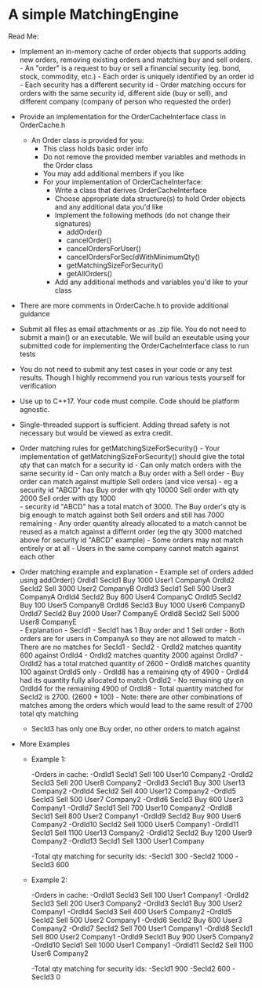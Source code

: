 # A simple MatchingEngine
Read Me:
 
  - Implement an in-memory cache of order objects that supports 
    adding new orders, removing existing orders and matching buy and sell orders. 
		- An "order" is a request to buy or sell a financial security (eg. bond, stock, 
		  commodity, etc.)
		- Each order is uniquely identified by an order id
		- Each security has a different security id 
		- Order matching occurs for orders with the same security id, different side (buy or sell),
		  and different company (company of person who requested the order)
 
  - Provide an implementation for the OrderCacheInterface class in OrderCache.h 
    - An Order class is provided for you:
       - This class holds basic order info
       - Do not remove the provided member variables and methods in the Order class
       - You may add additional members if you like
       - For your implementation of OrderCacheInterface:
            - Write a class that derives OrderCacheInterface
            - Choose appropriate data structure(s) to hold Order objects and any additional data you'd like            
            - Implement the following methods (do not change their signatures)
                - addOrder()
                - cancelOrder()
                - cancelOrdersForUser()
                - cancelOrdersForSecIdWithMinimumQty()
			    - getMatchingSizeForSecurity()
                - getAllOrders()
            - Add any additional methods and variables you'd like to your class
            
  - There are more comments in OrderCache.h to provide additional guidance

  - Submit all files as email attachments or as .zip file. You do not need to submit 
    a main() or an executable. We will build an exeutable using your submitted 
    code for implementing the OrderCacheInterface class to run tests  

  - You do not need to submit any test cases in your code or any test results. Though 
    I highly recommend you run various tests yourself for verification    

  - Use up to C++17. Your code must compile. Code should be platform agnostic.

  - Single-threaded support is sufficient. Adding thread safety is not necessary but
    would be viewed as extra credit.  
  
  - Order matching rules for getMatchingSizeForSecurity()
        - Your implementation of getMatchingSizeForSecurity() should give the total qty that can match for a security id
        - Can only match orders with the same security id
        - Can only match a Buy order with a Sell order
        - Buy order can match against multiple Sell orders (and vice versa)
            - eg a security id "ABCD" has 
                Buy  order with qty 10000
                Sell order with qty  2000
                Sell order with qty  1000               
            - security id "ABCD" has a total match of 3000. The Buy order's qty is big enough
              to match against both Sell orders and still has 7000 remaining
        - Any order quantity already allocated to a match cannot be reused as a match 
          against a differnt order (eg the qty 3000 matched above for security id "ABCD" example)
        - Some orders may not match entirely or at all 
        - Users in the same company cannot match against each other
   
   
  - Order matching example and explanation
        - Example set of orders added using addOrder()
            OrdId1 SecId1 Buy  1000 User1 CompanyA
            OrdId2 SecId2 Sell 3000 User2 CompanyB
            OrdId3 SecId1 Sell  500 User3 CompanyA
            OrdId4 SecId2 Buy   600 User4 CompanyC
            OrdId5 SecId2 Buy   100 User5 CompanyB
            OrdId6 SecId3 Buy  1000 User6 CompanyD
            OrdId7 SecId2 Buy  2000 User7 CompanyE
            OrdId8 SecId2 Sell 5000 User8 CompanyE        
        - Explanation
            - SecId1
                - SecId1 has 1 Buy order and 1 Sell order
                - Both orders are for users in CompanyA so they are not allowed to match
                - There are no matches for SecId1
            - SecId2
                - OrdId2 matches quantity  600 against OrdId4 
                - OrdId2 matches quantity 2000 against OrdId7 
                - OrdId2 has a total matched quantity of 2600
                - OrdId8 matches quantity 100 against OrdId5 only
                    - OrdId8 has a remaining qty of 4900
                - OrdId4 had its quantity fully allocated to match OrdId2
                    - No remaining qty on OrdId4 for the remaining 4900 of OrdId8
                - Total quantity matched for SecId2 is 2700.  (2600 + 100) 
                - Note: there are other combinations of matches among the orders which
                  would lead to the same result of 2700 total qty matching
       - SecId3 has only one Buy order, no other orders to match against


  - More Examples

    - Example 1:

        -Orders in cache:
            -OrdId1 SecId1 Sell 100 User10 Company2
            -OrdId2 SecId3 Sell 200 User8 Company2
            -OrdId3 SecId1 Buy 300 User13 Company2
            -OrdId4 SecId2 Sell 400 User12 Company2
            -OrdId5 SecId3 Sell 500 User7 Company2
            -OrdId6 SecId3 Buy 600 User3 Company1
            -OrdId7 SecId1 Sell 700 User10 Company2
            -OrdId8 SecId1 Sell 800 User2 Company1
            -OrdId9 SecId2 Buy 900 User6 Company2
            -OrdId10 SecId2 Sell 1000 User5 Company1
            -OrdId11 SecId1 Sell 1100 User13 Company2
            -OrdId12 SecId2 Buy 1200 User9 Company2
            -OrdId13 SecId1 Sell 1300 User1 Company

        -Total qty matching for security ids:
            -SecId1 300
            -SecId2 1000
            -SecId3 600


    - Example 2:

        -Orders in cache:
            -OrdId1 SecId3 Sell 100 User1 Company1
            -OrdId2 SecId3 Sell 200 User3 Company2
            -OrdId3 SecId1 Buy 300 User2 Company1
            -OrdId4 SecId3 Sell 400 User5 Company2
            -OrdId5 SecId2 Sell 500 User2 Company1
            -OrdId6 SecId2 Buy 600 User3 Company2
            -OrdId7 SecId2 Sell 700 User1 Company1
            -OrdId8 SecId1 Sell 800 User2 Company1
            -OrdId9 SecId1 Buy 900 User5 Company2
            -OrdId10 SecId1 Sell 1000 User1 Company1
            -OrdId11 SecId2 Sell 1100 User6 Company2

        -Total qty matching for security ids:
            -SecId1 900
            -SecId2 600
            -SecId3 0
